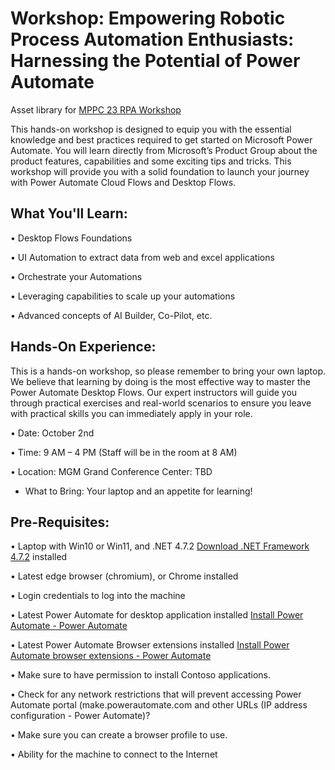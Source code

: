 # Workshop: Empowering Robotic Process Automation Enthusiasts: Harnessing the Potential of Power Automate

Asset library for [MPPC 23 RPA Workshop](https://powerplatformconf.com/#!/workshop/Empowering%20Robotic%20Process%20Automation%20Enthusiasts:%20Harnessing%20the%20Potential%20of%20Power%20Automate/5838)

This hands-on workshop is designed to equip you with the essential knowledge and best practices required to get started on Microsoft Power Automate. You will learn directly from Microsoft’s Product Group about the product features, capabilities and some exciting tips and tricks. This workshop will provide you with a solid foundation to launch your journey with Power Automate Cloud Flows and Desktop Flows.

## What You'll Learn:

•	Desktop Flows Foundations

•	UI Automation to extract data from web and excel applications

•	Orchestrate your Automations

•	Leveraging capabilities to scale up your automations

•	Advanced concepts of AI Builder, Co-Pilot, etc.


## Hands-On Experience:
This is a hands-on workshop, so please remember to bring your own laptop. We believe that learning by doing is the most effective way to master the Power Automate Desktop Flows. Our expert instructors will guide you through practical exercises and real-world scenarios to ensure you leave with practical skills you can immediately apply in your role.

•	Date: October 2nd 

•	Time: 9 AM – 4 PM (Staff will be in the room at 8 AM)

•	Location: MGM Grand Conference Center: TBD 

- What to Bring: Your laptop and an appetite for learning!


## Pre-Requisites:

•	Laptop with Win10 or Win11, and .NET 4.7.2 [Download .NET Framework 4.7.2](https://dotnet.microsoft.com/en-us/download/dotnet-framework/net472) installed
 
•	Latest edge browser (chromium), or Chrome installed

•	Login credentials to log into the machine

•	Latest Power Automate for desktop application installed [Install Power Automate - Power Automate](https://learn.microsoft.com/en-us/power-automate/desktop-flows/install)

•	Latest Power Automate Browser extensions installed [Install Power Automate browser extensions - Power Automate](https://learn.microsoft.com/en-us/power-automate/desktop-flows/install-browser-extensions)

•	Make sure to have permission to install Contoso applications.

•	Check for any network restrictions that will prevent accessing Power Automate portal (make.powerautomate.com and other URLs (IP address configuration - Power Automate)?

•	Make sure you can create a browser profile to use.

•	Ability for the machine to connect to the Internet
